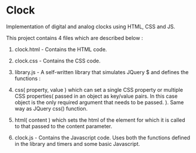 # Clock
Implementation of digital and analog clocks using HTML, CSS and JS.

This project contains 4 files which are described below : 

1. clock.html  -  Contains the HTML code.

2. clock.css   -  Contains the CSS code.

3. library.js  -  A self-written library that simulates JQuery $ and defines the functions :
  1. css( property, value ) which can set a single CSS property or multiple CSS properties( passed in an object as                             key/value pairs. In this case object is the only required argument that needs to be passed. ). Same way as JQuery                         css() function.
  2. html( content ) which sets the html of the element for which it is called to that passed to the content parameter.
  
4. clock.js   -  Contains the Javascript code. Uses both the functions defined in the library and timers and some basic Javascript. 
